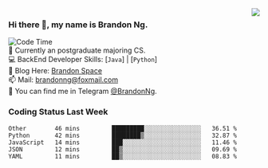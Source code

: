 <!--
<img  align="right" src="https://github-readme-stats.vercel.app/api?username=brandon0824&show_icons=true&count_private=true&hide_title=true">
-->

<img  align="right" src="https://github-readme-stats.vercel.app/api/top-langs/?username=brandon0824&layout=compact">

### Hi there 👋, my name is Brandon Ng.

![Code Time](https://img.shields.io/endpoint?style=flat-square&url=https://codetime-api.datreks.com/badge/128?logoColor=white%26project=%26recentMS=0%26showProject=false)  
🌱 Currently an postgraduate majoring CS.  
💻 BackEnd Developer Skills: [`Java`] | [`Python`]  
📝 Blog Here: [Brandon Space](https://brandonng.tech)  
📫 Mail: brandonng@foxmail.com  
:newspaper: You can find me in Telegram [@BrandonNg](https://t.me/BrandonNg24).  

### Coding Status Last Week
<!--START_SECTION:waka-->
```text
Other        46 mins         █████████░░░░░░░░░░░░░░░░   36.51 % 
Python       42 mins         ████████▒░░░░░░░░░░░░░░░░   32.87 % 
JavaScript   14 mins         ███░░░░░░░░░░░░░░░░░░░░░░   11.46 % 
JSON         12 mins         ██▒░░░░░░░░░░░░░░░░░░░░░░   09.69 % 
YAML         11 mins         ██▒░░░░░░░░░░░░░░░░░░░░░░   08.83 % 
```
<!--END_SECTION:waka-->

<!--
[![Top Langs](https://github-readme-stats.vercel.app/api/top-langs/?username=brandon0824&layout=compact)](https://github.com/brandon0824)  
-->

<!--
<img  align="right" src="https://github-readme-stats.vercel.app/api/top-langs/?username=brandon0824&layout=compact">
-->
